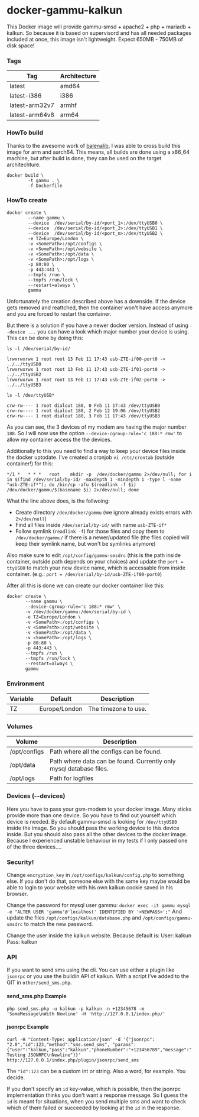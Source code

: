 # docker-gammu-kalkun

This Docker image will provide gammu-smsd + apache2 + php + mariadb + kalkun.
So because it is based on supervisord and has all needed packages included at once, this image isn't lightweight. Expect 650MB - 750MB of disk space!

### Tags
|Tag|Architecture|
|-----|------------------|
|latest|amd64|
|latest-i386|i386|
|latest-arm32v7|armhf|
|latest-arm64v8|arm64|

### HowTo build

Thanks to the awesome work of [balenalib](https://hub.docker.com/u/balenalib),
I was able to cross build this image for arm and aarch64.
This means, all builds are done using a x86_64 machine, but after build is done, they can be used on the target architechture.

```
docker build \
        -t gammu . \
        -f Dockerfile
```

### HowTo create
```
docker create \
        --name gammu \
        --device  /dev/serial/by-id/<port_1>:/dev/ttyUSB0 \
        --device  /dev/serial/by-id/<port_2>:/dev/ttyUSB1 \
        --device  /dev/serial/by-id/<port_n>:/dev/ttyUSB2 \
        -e TZ=Europe/London \
        -v <SomePath>:/opt/configs \
        -v <SomePath>:/opt/website \
        -v <SomePath>:/opt/data \
        -v <SomePath>:/opt/logs \
        -p 80:80 \
        -p 443:443 \
        --tmpfs /run \
        --tmpfs /run/lock \
        --restart=always \
        gammu
 ```

 Unfortunately the creation described above has a downside.
 If the device gets removed and reattched, then the container won't have access anymore and you are forced to restart the container.

 But there is a solution if you have a newer docker version.
 Instead of using `--device ...` you can have a look which major number your device is using.
 This can be done by doing this:
 ```
 ls -l /dev/serial/by-id/

 lrwxrwxrwx 1 root root 13 Feb 11 17:43 usb-ZTE-if00-port0 -> ../../ttyUSB0
 lrwxrwxrwx 1 root root 13 Feb 11 17:43 usb-ZTE-if01-port0 -> ../../ttyUSB2
 lrwxrwxrwx 1 root root 13 Feb 11 17:43 usb-ZTE-if02-port0 -> ../../ttyUSB3

 ls -l /dev/ttyUSB*

 crw-rw---- 1 root dialout 188, 0 Feb 11 17:43 /dev/ttyUSB0
 crw-rw---- 1 root dialout 188, 2 Feb 12 19:06 /dev/ttyUSB2
 crw-rw---- 1 root dialout 188, 3 Feb 11 17:43 /dev/ttyUSB3
 ```

 As you can see, the 3 devices of my modem are having the major number `188`.
 So I will now use the option `--device-cgroup-rule='c 188:* rmw'` to allow my container access the the devices.

 Additionally to this you need to find a way to keep your device files inside the docker uptodate.
 I've created a cronjob `vi /etc/crontab` (outside container!) for this:
 ```
 */1 *   * * *   root    mkdir -p  /dev/docker/gammu 2>/dev/null; for i in $(find /dev/serial/by-id/ -maxdepth 1 -mindepth 1 -type l -name "usb-ZTE-if*"); do /bin/cp -afu $(readlink -f $i) /dev/docker/gammu/$(basename $i) 2>/dev/null; done
 ```
 What the line above does, is the follwoing:
 * Create directory `/dev/docker/gammu` (we ignore already exists errors with `2>/dev/null`)
 * Find all files inside `/dev/serial/by-id/` with name `usb-ZTE-if*`
 * Follow symlink (`readlink -f`) for those files and copy them to `/dev/docker/gammu/` if there is a newer/updated file (the files copied will keep their symlink name, but won't be symlinks anymore)

 Also make sure to edit `/opt/config/gammu-smsdrc` (this is the path inside container, outside path depends on your choices) and update the `port = ttyUSB0` to match your new device name, which is accessable from inside container. (e.g.: `port = /dev/serial/by-id/usb-ZTE-if00-port0`)

 After all this is done we can create our docker container like this:

 ```
docker create \
        --name gammu \
        --device-cgroup-rule='c 188:* rmw' \
        -v /dev/docker/gammu:/dev/serial/by-id \
        -e TZ=Europe/London \
        -v <SomePath>:/opt/configs \
        -v <SomePath>:/opt/website \
        -v <SomePath>:/opt/data \
        -v <SomePath>:/opt/logs \
        -p 80:80 \
        -p 443:443 \
        --tmpfs /run \
        --tmpfs /run/lock \
        --restart=always \
        gammu
 ```

### Environment
| Variable      | Default       | Description                                |
| ------------- |:-------------:| ------------------------------------------ |
| TZ            | Europe/London | The timezone to use.                       |

### Volumes
| Volume        | Description                                |
| ------------- |------------------------------------------|
| /opt/configs  | Path where all the configs can be found.|
| /opt/data     | Path where data can be found. Currently only mysql database files.  |
| /opt/logs     | Path for logfiles |

### Devices (--devices)
Here you have to pass your gsm-modem to your docker image. Many sticks provide more than one device. So you have to find out yourself which device is needed. By default gammu-smsd is looking for `/dev/ttyUSB0` inside the image. So you should pass the working device to this device inside. But you should also pass all the other devices to the docker image. Because I experienced unstable behaviour in my tests if I only passed one of the three devices....

### Security!
Change `encryption_key` in `/opt/configs/kalkun/config.php` to something else. If you don't do that, someone else with the same key maybe would be able to login to your website with his own kalkun cookie saved in his browser.

Change the password for mysql user gammu: `docker exec -it gammu mysql -e "ALTER USER 'gammu'@'localhost' IDENTIFIED BY '<NEWPASS>';"`
And update the files `/opt/configs/kalkun/database.php` and `/opt/configs/gammu-smsdrc` to match the new password.

Change the user inside the kalkun website. Because default is:
User: kalkun
Pass: kalkun

### API
If you want to send sms using the cli. You can use either a plugin like `jsonrpc` or you use the buildin API of kalkun. With a script I've added to the GIT in `other/send_sms.php`.

#### send_sms.php Example
`php send_sms.php -u kalkun -p kalkun -n +12345678 -m 'SomeMessage\nWith Newline' -H 'http://127.0.0.1/index.php/'`

#### jsonrpc Example
`curl -H "Content-Type: application/json" -d '{"jsonrpc": "2.0","id":123,"method":"sms.send_sms", "params":{"user":"kalkun,"pass":"kalkun","phoneNumber":"+123456789","message":"Testing JSONRPC\nNewline"}}' http://127.0.0.1/index.php/plugin/jsonrpc/send_sms`

The `"id":123` can be a custom int or string. Also a word, for example. You decide.

If you don't specify an `id` key-value, which is possible, then the jsonrpc implementation thinks you don't want a response message. So I guess the `id` is meant for situations, when you send multiple sms and want to check which of them failed or succeeded by looking at the `id` in the response.
